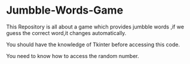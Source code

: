 # Jumbble-Words-Game
This Repository is all about a game which provides jumbble words ,if we guess the correct word,it changes automatically.

You should have the knowledge of Tkinter before accessing this code.

You need to know how to access the random number.

